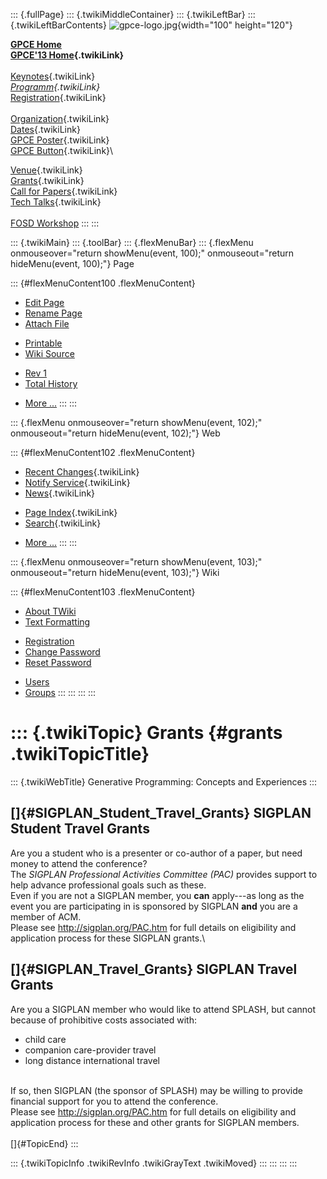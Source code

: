 ::: {.fullPage}
::: {.twikiMiddleContainer}
::: {.twikiLeftBar}
::: {.twikiLeftBarContents}
![gpce-logo.jpg](../pub/GPCE13/WebLeftBar/gpce-logo.jpg){width="100"
height="120"}

**[GPCE Home](http://program-transformation.org/Gpce)**\
**[GPCE\'13 Home](WebHome){.twikiLink}**\
\
[Keynotes](KeynoteSpeakers){.twikiLink}\
*[Programm](ConferenceProgram){.twikiLink}*\
[Registration](GpceRegistration){.twikiLink}\
\
[Organization](ConferenceOrganization){.twikiLink}\
[Dates](ImportantDates){.twikiLink}\
[GPCE Poster](Poster){.twikiLink}\
[GPCE Button](Banner){.twikiLink}\

[Venue](ConferenceVenue){.twikiLink}\
[Grants](Grants){.twikiLink}\
[Call for Papers](CallForPapers){.twikiLink}\
[Tech Talks](CallForTechTalks){.twikiLink}\
\
[FOSD Workshop](http://fosd.net/2013)
:::
:::

::: {.twikiMain}
::: {.toolBar}
::: {.flexMenuBar}
::: {.flexMenu onmouseover="return showMenu(event, 100);" onmouseout="return hideMenu(event, 100);"}
Page

::: {#flexMenuContent100 .flexMenuContent}
-   [Edit
    Page](http://www.program-transformation.org/edit/GPCE13/Grants?t=1536827550)
-   [Rename
    Page](http://www.program-transformation.org/rename/GPCE13/Grants)
-   [Attach
    File](http://www.program-transformation.org/attach/GPCE13/Grants)

<!-- -->

-   [Printable](http://www.program-transformation.org/view/GPCE13/Grants?skin=print.pattern)
-   [Wiki
    Source](http://www.program-transformation.org/view/GPCE13/Grants?skin=text&raw=on&contenttype=text/plain)

<!-- -->

-   [Rev
    1](http://www.program-transformation.org/view/GPCE13/Grants?rev=1.1)
-   [Total
    History](http://www.program-transformation.org/rdiff/GPCE13/Grants)

<!-- -->

-   [More
    \...](http://www.program-transformation.org/oops/GPCE13/Grants?template=oopsmore&param1=1.1&param2=1.1)
:::
:::

::: {.flexMenu onmouseover="return showMenu(event, 102);" onmouseout="return hideMenu(event, 102);"}
Web

::: {#flexMenuContent102 .flexMenuContent}
-   [Recent Changes](WebChanges){.twikiLink}
-   [Notify Service](WebNotify){.twikiLink}
-   [News](WebNews){.twikiLink}

<!-- -->

-   [Page Index](WebIndex){.twikiLink}
-   [Search](WebSearch){.twikiLink}

<!-- -->

-   [More
    \...](http://www.program-transformation.org/oops/GPCE13/Grants?template=oopsmore&param1=1.1&param2=1.1)
:::
:::

::: {.flexMenu onmouseover="return showMenu(event, 103);" onmouseout="return hideMenu(event, 103);"}
Wiki

::: {#flexMenuContent103 .flexMenuContent}
-   [About
    TWiki](http://www.program-transformation.org/view/TWiki/WebHome)
-   [Text
    Formatting](http://www.program-transformation.org/view/TWiki/TextFormattingRules)

<!-- -->

-   [Registration](http://www.program-transformation.org/view/TWiki/TWikiRegistration)
-   [Change
    Password](http://www.program-transformation.org/view/TWiki/ChangePassword)
-   [Reset
    Password](http://www.program-transformation.org/view/TWiki/ResetPassword)

<!-- -->

-   [Users](http://www.program-transformation.org/view/Main/TWikiUsers)
-   [Groups](http://www.program-transformation.org/view/Main/TWikiGroups)
:::
:::
:::
:::

::: {.twikiTopic}
Grants {#grants .twikiTopicTitle}
======

::: {.twikiWebTitle}
Generative Programming: Concepts and Experiences
:::

[]{#SIGPLAN_Student_Travel_Grants} SIGPLAN Student Travel Grants
----------------------------------------------------------------

Are you a student who is a presenter or co-author of a paper, but need
money to attend the conference?\
The *SIGPLAN Professional Activities Committee (PAC)* provides support
to help advance professional goals such as these.\
Even if you are not a SIGPLAN member, you **can** apply---as long as the
event you are participating in is sponsored by SIGPLAN **and** you are a
member of ACM.\
Please see <http://sigplan.org/PAC.htm> for full details on eligibility
and application process for these SIGPLAN grants.\

[]{#SIGPLAN_Travel_Grants} SIGPLAN Travel Grants
------------------------------------------------

Are you a SIGPLAN member who would like to attend SPLASH, but cannot
because of prohibitive costs associated with:

-   child care
-   companion care-provider travel
-   long distance international travel

\
If so, then SIGPLAN (the sponsor of SPLASH) may be willing to provide
financial support for you to attend the conference.\
Please see <http://sigplan.org/PAC.htm> for full details on eligibility
and application process for these and other grants for SIGPLAN members.\
\
[]{#TopicEnd}
:::

::: {.twikiTopicInfo .twikiRevInfo .twikiGrayText .twikiMoved}
:::
:::
:::
:::
